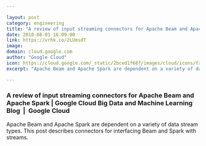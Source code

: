 ```yaml
---

layout: post
category: engineering
title: "A review of input streaming connectors for Apache Beam and Apache Spark"
date: 2018-08-01 16:09:00
link: https://vrhk.co/2LUmsdT
image: 
domain: cloud.google.com
author: "Google Cloud"
icon: https://cloud.google.com/_static/2bced1f68f/images/cloud/icons/favicons/onecloud/apple-icon.png
excerpt: "Apache Beam and Apache Spark are dependent on a variety of data stream types. This post describes connectors for interfacing Beam and Spark with streams."

---
```


### A review of input streaming connectors for Apache Beam and Apache Spark | Google Cloud Big Data and Machine Learning Blog  |  Google Cloud

Apache Beam and Apache Spark are dependent on a variety of data stream types. This post describes connectors for interfacing Beam and Spark with streams.